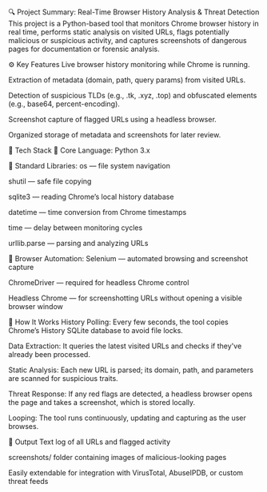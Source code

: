 🔍 Project Summary: Real-Time Browser History Analysis & Threat Detection
This project is a Python-based tool that monitors Chrome browser history in real time, performs static analysis on visited URLs, flags potentially malicious or suspicious activity, and captures screenshots of dangerous pages for documentation or forensic analysis.

⚙️ Key Features
Live browser history monitoring while Chrome is running.

Extraction of metadata (domain, path, query params) from visited URLs.

Detection of suspicious TLDs (e.g., .tk, .xyz, .top) and obfuscated elements (e.g., base64, percent-encoding).

Screenshot capture of flagged URLs using a headless browser.

Organized storage of metadata and screenshots for later review.

🧱 Tech Stack
🔸 Core Language:
Python 3.x

🔸 Standard Libraries:
os — file system navigation

shutil — safe file copying

sqlite3 — reading Chrome’s local history database

datetime — time conversion from Chrome timestamps

time — delay between monitoring cycles

urllib.parse — parsing and analyzing URLs

🔸 Browser Automation:
Selenium — automated browsing and screenshot capture

ChromeDriver — required for headless Chrome control

Headless Chrome — for screenshotting URLs without opening a visible browser window

🧠 How It Works
History Polling: Every few seconds, the tool copies Chrome’s History SQLite database to avoid file locks.

Data Extraction: It queries the latest visited URLs and checks if they've already been processed.

Static Analysis: Each new URL is parsed; its domain, path, and parameters are scanned for suspicious traits.

Threat Response: If any red flags are detected, a headless browser opens the page and takes a screenshot, which is stored locally.

Looping: The tool runs continuously, updating and capturing as the user browses.

📁 Output
Text log of all URLs and flagged activity

screenshots/ folder containing images of malicious-looking pages

Easily extendable for integration with VirusTotal, AbuseIPDB, or custom threat feeds
